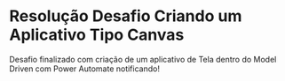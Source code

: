 
# Resolução Desafio Criando um Aplicativo Tipo Canvas

Desafio finalizado com criação de um aplicativo de Tela dentro do Model Driven com Power Automate notificando!

